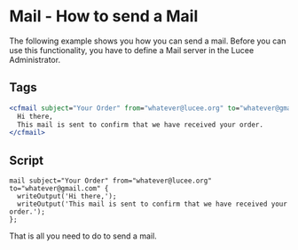 <!--
{
  "title": "Sending Emails",
  "id": "mail-how-to-send-a-mail",
  "related": [
    "tag-imap",
    "tag-mail",
    "tag-mailparam",
    "tag-mailpart"
  ],
  "description": "How to send an email using Lucee wth help of the tag cfmail.",
  "keywords": [
    "Email",
    "Send mail",
    "cfmail",
    "Mail server",
    "Mail script",
    "Lucee"
  ]
}
-->
# Mail - How to send a Mail

The following example shows you how you can send a mail. Before you can use this functionality, you have to define a Mail server in the Lucee Administrator.

## Tags

```coldfusion
<cfmail subject="Your Order" from="whatever@lucee.org" to="whatever@gmail.com">
  Hi there,
  This mail is sent to confirm that we have received your order.
</cfmail>
```

## Script

```cfs
mail subject="Your Order" from="whatever@lucee.org" to="whatever@gmail.com" {
  writeOutput('Hi there,');
  writeOutput('This mail is sent to confirm that we have received your order.');
};
```

That is all you need to do to send a mail.
